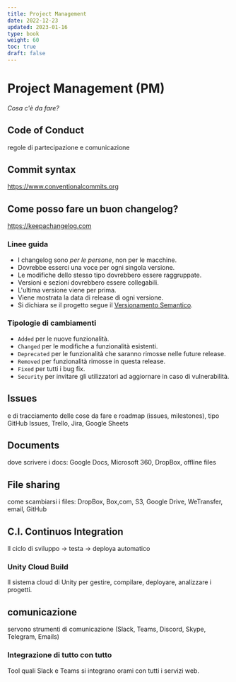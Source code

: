 ```yaml
---
title: Project Management
date: 2022-12-23
updated: 2023-01-16
type: book
weight: 60
toc: true
draft: false
---
```

# Project Management (PM)
_Cosa c'è da fare?_

## Code of Conduct
regole di partecipazione e comunicazione

## Commit syntax
<https://www.conventionalcommits.org>

## Come posso fare un buon changelog?
<https://keepachangelog.com>

### Linee guida

- I changelog sono _per le persone_, non per le macchine.
- Dovrebbe esserci una voce per ogni singola versione.
- Le modifiche dello stesso tipo dovrebbero essere raggruppate.
- Versioni e sezioni dovrebbero essere collegabili.
- L'ultima versione viene per prima.
- Viene mostrata la data di release di ogni versione.
- Si dichiara se il progetto segue il [Versionamento Semantico](https://semver.org/).

### Tipologie di cambiamenti
- `Added` per le nuove funzionalità.
- `Changed` per le modifiche a funzionalità esistenti.
- `Deprecated` per le funzionalità che saranno rimosse nelle future release.
- `Removed` per funzionalità rimosse in questa release.
- `Fixed` per tutti i bug fix.
- `Security` per invitare gli utilizzatori ad aggiornare in caso di vulnerabilità.

## Issues
e di tracciamento delle cose da fare e roadmap (issues, milestones), tipo GitHub Issues, Trello, Jira, Google Sheets

## Documents
dove scrivere i docs: Google Docs, Microsoft 360, DropBox, offline files

## File sharing
come scambiarsi i files: DropBox, Box,com, S3, Google Drive, WeTransfer, email, GitHub

## C.I. Continuos Integration
Il ciclo di sviluppo -> testa -> deploya automatico

### Unity Cloud Build
Il sistema cloud di Unity per gestire, compilare, deployare, analizzare i progetti.

## comunicazione
servono strumenti di comunicazione (Slack, Teams, Discord, Skype, Telegram, Emails)

### Integrazione di tutto con tutto
Tool quali Slack e Teams si integrano orami con tutti i servizi web.
